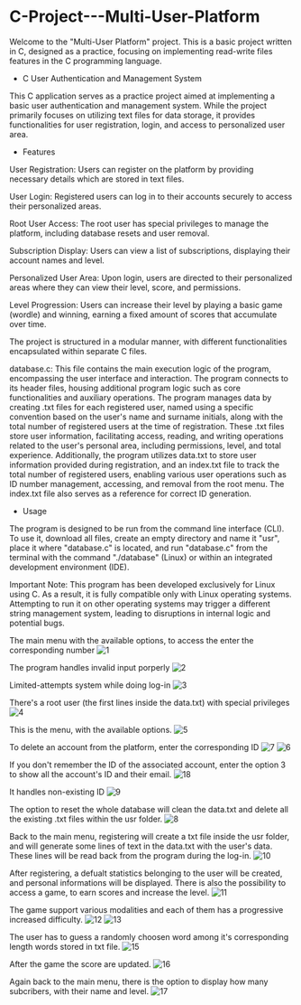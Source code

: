# C-Project---Multi-User-Platform
Welcome to the "Multi-User Platform" project. This is a basic project written in C, designed as a practice, focusing on implementing read-write files features in the C programming language.

- C User Authentication and Management System
  
This C application serves as a practice project aimed at implementing a basic user authentication and management system. While the project primarily focuses on utilizing text files for data storage, it provides functionalities for user registration, login, and access to personalized user area.

- Features
  
User Registration: Users can register on the platform by providing necessary details which are stored in text files.

User Login: Registered users can log in to their accounts securely to access their personalized areas.

Root User Access: The root user has special privileges to manage the platform, including database resets and user removal.

Subscription Display: Users can view a list of subscriptions, displaying their account names and level.

Personalized User Area: Upon login, users are directed to their personalized areas where they can view their level, score, and permissions.

Level Progression: Users can increase their level by playing a basic game (wordle) and winning, earning a fixed amount of scores that accumulate over time.

The project is structured in a modular manner, with different functionalities encapsulated within separate C files.

database.c: This file contains the main execution logic of the program, encompassing the user interface and interaction. The program connects to its header files, housing additional program logic such as core functionalities and auxiliary operations.
The program manages data by creating .txt files for each registered user, named using a specific convention based on the user's name and surname initials, along with the total number of registered users at the time of registration. These .txt files store user information, facilitating access, reading, and writing operations related to the user's personal area, including permissions, level, and total experience.
Additionally, the program utilizes data.txt to store user information provided during registration, and an index.txt file to track the total number of registered users, enabling various user operations such as ID number management, accessing, and removal from the root menu. The index.txt file also serves as a reference for correct ID generation.

- Usage

The program is designed to be run from the command line interface (CLI). To use it, download all files, create an empty directory and name it "usr", place it where "database.c" is located, and run "database.c" from the terminal with the command "./database" (Linux) or within an integrated development environment (IDE).

Important Note: This program has been developed exclusively for Linux using C. As a result, it is fully compatible only with Linux operating systems. Attempting to run it on other operating systems may trigger a different string management system, leading to disruptions in internal logic and potential bugs.


The main menu with the available options, to access the enter the corresponding number
![1](https://github.com/Salva05/C-Project---Multi-User-Platform/assets/141848378/f343a068-c91e-4a5d-a493-4669055b576d)

The program handles invalid input porperly
![2](https://github.com/Salva05/C-Project---Multi-User-Platform/assets/141848378/b5de439d-bb2a-4a3e-98dd-8eeda4c71e73)

Limited-attempts system while doing log-in
![3](https://github.com/Salva05/C-Project---Multi-User-Platform/assets/141848378/2cefbdf2-045f-4bdd-9fd3-ff1ad44d7c6a)

There's a root user (the first lines inside the data.txt) with special privileges
![4](https://github.com/Salva05/C-Project---Multi-User-Platform/assets/141848378/a31aa3d4-e4a3-49cf-a06f-e7b9af648d4d)

This is the menu, with the available options.
![5](https://github.com/Salva05/C-Project---Multi-User-Platform/assets/141848378/d364a716-6487-47a2-a4da-3ea93cb1ab60)

To delete an account from the platform, enter the corresponding ID
![7](https://github.com/Salva05/C-Project---Multi-User-Platform/assets/141848378/ae327c64-f4dc-49a1-aafc-b6f1ca9a0475)
![6](https://github.com/Salva05/C-Project---Multi-User-Platform/assets/141848378/8c6dfc63-9a93-4643-851f-29b2b9704970)

If you don't remember the ID of the associated account, enter the option 3 to show all the account's ID and their email.
![18](https://github.com/Salva05/C-Project---Multi-User-Platform/assets/141848378/9900839d-460e-4228-b345-2f854893998e)

It handles non-existing ID
![9](https://github.com/Salva05/C-Project---Multi-User-Platform/assets/141848378/ec6e590e-94a6-4633-9ef0-52a78b243ee3)

The option to reset the whole database will clean the data.txt and delete all the existing .txt files within the usr folder.
![8](https://github.com/Salva05/C-Project---Multi-User-Platform/assets/141848378/1f9f78fd-3fa9-49cd-87d3-bc04570a847f)

Back to the main menu, registering will create a txt file inside the usr folder, and will generate some lines of text in the data.txt with the user's data. These lines will be read back from the program during the log-in.
![10](https://github.com/Salva05/C-Project---Multi-User-Platform/assets/141848378/7f18952a-b397-42be-84e6-4820c9ace65f)

After registering, a defualt statistics belonging to the user will be created, and personal informations will be displayed.
There is also the possibility to access a game, to earn scores and increase the level.
![11](https://github.com/Salva05/C-Project---Multi-User-Platform/assets/141848378/a744d89b-1ea9-48a6-8e55-ed0188b929ee)

The game support various modalities and each of them has a progressive increased difficulty.
![12](https://github.com/Salva05/C-Project---Multi-User-Platform/assets/141848378/ffa92c0e-5abb-4a50-8835-26f4852643fd)
![13](https://github.com/Salva05/C-Project---Multi-User-Platform/assets/141848378/fa57fc81-98f4-4bb2-bea4-20646dd95ed0)

The user has to guess a randomly choosen word among it's corresponding length words stored in txt file.
![15](https://github.com/Salva05/C-Project---Multi-User-Platform/assets/141848378/2547fb9e-4927-48ec-9b38-9b8318dd2dd3)

After the game the score are updated.
![16](https://github.com/Salva05/C-Project---Multi-User-Platform/assets/141848378/14204a1b-e6ee-4ce5-a042-5056c3723493)

Again back to the main menu, there is the option to display how many subcribers, with their name and level.
![17](https://github.com/Salva05/C-Project---Multi-User-Platform/assets/141848378/9a35182b-83ab-4bad-9454-4484c3742e84)
